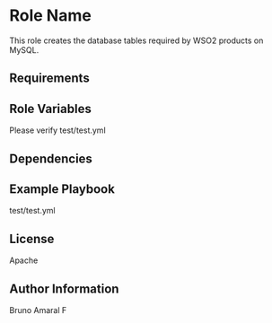 Role Name
=========

This role creates the database tables required by WSO2 products on MySQL. 

Requirements
------------


Role Variables
--------------
Please verify test/test.yml

Dependencies
------------

Example Playbook
----------------

test/test.yml

License
-------

Apache

Author Information
------------------

Bruno Amaral F


